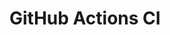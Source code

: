# GitHub Actions CI






















































































































































































































































































































































































































































































































































































































































































































































































































































































































































































































































































































































































































































































































































































































































































































































































































































































































































































































































































































































































































































































































































































































































































































































































































































































































































































































































































































































































































































































































































































































































































































































































































































































































































































































































































